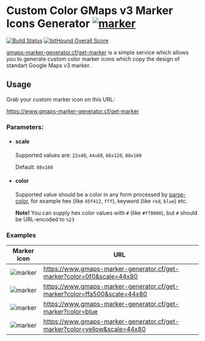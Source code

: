 # Custom Color GMaps v3 Marker Icons Generator [![marker](https://www.gmaps-marker-generator.cf/get-marker?scale=22x40)](https://www.gmaps-marker-generator.cf)
[![Build Status](https://travis-ci.org/mad-gooze/gmaps-marker-generator.svg?branch=master)](https://travis-ci.org/MAD-GooZe/gmaps-marker-generator)
[![bitHound Overall Score](https://www.bithound.io/github/mad-gooze/gmaps-marker-generator/badges/score.svg)](https://www.bithound.io/github/MAD-GooZe/gmaps-marker-generator)

[gmaps-marker-generator.cf/get-marker](https://www.gmaps-marker-generator.cf/get-marker) is a simple service 
which allows you to generate custom color marker icons 
which copy the design of standart Google Maps v3 marker.

## Usage

Grab your custom marker icon on this URL:

https://www.gmaps-marker-generator.cf/get-marker


### Parameters: 
* #### scale
    
    Supported values are:
    `22x40`, `44x80`, `66x120`, `88x160`
    
    Default: `88x160`
    
* #### color
    
    Supported value should be a color in any form processed by 
    [parse-color](https://www.npmjs.com/package/parse-color),
    for example hex (like `45f412`, `fff`), keyword (like `red`, `blue`) etc.
    
    **Note!** You can supply hex color values with `#` (like `#ff0000`), but `#` should be URL-encoded to `%23`

### Examples

Marker icon | URL
:---:|---
![marker](https://www.gmaps-marker-generator.cf/get-marker?color=ff0000&scale=44x80)|https://www.gmaps-marker-generator.cf/get-marker?color=0f0&scale=44x80
![marker](https://www.gmaps-marker-generator.cf/get-marker?color=ffa500&scale=44x80)|https://www.gmaps-marker-generator.cf/get-marker?color=ffa500&scale=44x80
![marker](https://www.gmaps-marker-generator.cf/get-marker?color=blue&scale=44x80)|https://www.gmaps-marker-generator.cf/get-marker?color=blue
![marker](https://www.gmaps-marker-generator.cf/get-marker?color=yellow&scale=44x80)|https://www.gmaps-marker-generator.cf/get-marker?color=yellow&scale=44x80
